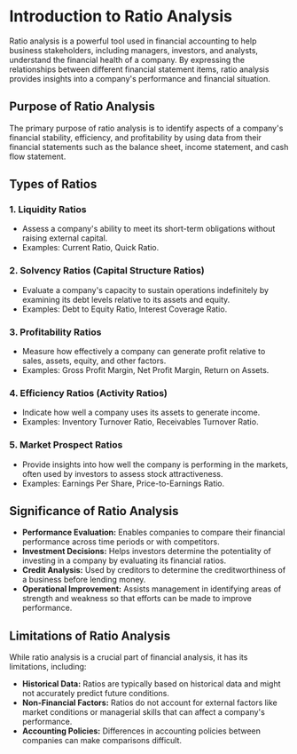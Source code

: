 # Introduction to Ratio Analysis

Ratio analysis is a powerful tool used in financial accounting to help business stakeholders, including managers, investors, and analysts, understand the financial health of a company. By expressing the relationships between different financial statement items, ratio analysis provides insights into a company's performance and financial situation.

## Purpose of Ratio Analysis

The primary purpose of ratio analysis is to identify aspects of a company's financial stability, efficiency, and profitability by using data from their financial statements such as the balance sheet, income statement, and cash flow statement.

## Types of Ratios

### 1. **Liquidity Ratios**
   - Assess a company's ability to meet its short-term obligations without raising external capital.
   - Examples: Current Ratio, Quick Ratio.

### 2. **Solvency Ratios (Capital Structure Ratios)**
   - Evaluate a company's capacity to sustain operations indefinitely by examining its debt levels relative to its assets and equity.
   - Examples: Debt to Equity Ratio, Interest Coverage Ratio.

### 3. **Profitability Ratios**
   - Measure how effectively a company can generate profit relative to sales, assets, equity, and other factors.
   - Examples: Gross Profit Margin, Net Profit Margin, Return on Assets.

### 4. **Efficiency Ratios (Activity Ratios)**
   - Indicate how well a company uses its assets to generate income.
   - Examples: Inventory Turnover Ratio, Receivables Turnover Ratio.

### 5. **Market Prospect Ratios**
   - Provide insights into how well the company is performing in the markets, often used by investors to assess stock attractiveness.
   - Examples: Earnings Per Share, Price-to-Earnings Ratio.

## Significance of Ratio Analysis

- **Performance Evaluation:** Enables companies to compare their financial performance across time periods or with competitors.
- **Investment Decisions:** Helps investors determine the potentiality of investing in a company by evaluating its financial ratios.
- **Credit Analysis:** Used by creditors to determine the creditworthiness of a business before lending money.
- **Operational Improvement:** Assists management in identifying areas of strength and weakness so that efforts can be made to improve performance.

## Limitations of Ratio Analysis

While ratio analysis is a crucial part of financial analysis, it has its limitations, including:
- **Historical Data:** Ratios are typically based on historical data and might not accurately predict future conditions.
- **Non-Financial Factors:** Ratios do not account for external factors like market conditions or managerial skills that can affect a company's performance.
- **Accounting Policies:** Differences in accounting policies between companies can make comparisons difficult.

